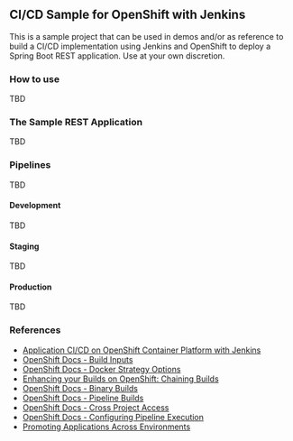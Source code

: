 ## CI/CD Sample for OpenShift with Jenkins

This is a sample project that can be used in demos and/or as reference to build a CI/CD implementation using Jenkins and OpenShift to deploy a Spring Boot REST application. Use at your own discretion.

### How to use

TBD

### The Sample REST Application

TBD

### Pipelines

TBD

#### Development

TBD

#### Staging

TBD

#### Production

TBD

### References

- [Application CI/CD on OpenShift Container Platform with Jenkins](https://access.redhat.com/documentation/en-us/reference_architectures/2017/html-single/application_cicd_on_openshift_container_platform_with_jenkins/index)
- [OpenShift Docs - Build Inputs](https://docs.openshift.com/container-platform/3.11/dev_guide/builds/build_inputs.html#binary-source)
- [OpenShift Docs - Docker Strategy Options](https://docs.openshift.com/container-platform/3.11/dev_guide/builds/build_strategies.html#docker-strategy-options)
- [Enhancing your Builds on OpenShift: Chaining Builds](https://blog.openshift.com/chaining-builds/)
- [OpenShift Docs - Binary Builds](https://docs.openshift.com/container-platform/3.11/dev_guide/dev_tutorials/binary_builds.html)
- [OpenShift Docs - Pipeline Builds](https://docs.openshift.com/container-platform/3.11/dev_guide/dev_tutorials/openshift_pipeline.html)
- [OpenShift Docs - Cross Project Access](https://docs.openshift.com/container-platform/3.11/using_images/other_images/jenkins.html#jenkins-cross-project-access)
- [OpenShift Docs - Configuring Pipeline Execution](https://docs.openshift.com/container-platform/3.11/install_config/configuring_pipeline_execution.html#overview)
- [Promoting Applications Across Environments](https://docs.openshift.com/container-platform/3.11/dev_guide/application_lifecycle/promoting_applications.html)